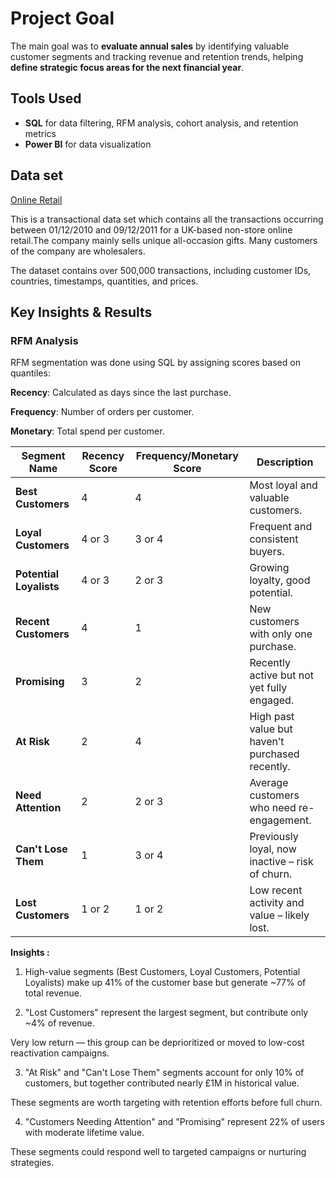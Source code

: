 # Project Goal
The main goal was to **evaluate annual sales** by identifying valuable customer segments and tracking revenue and retention trends, helping **define strategic focus areas for the next financial year**.

## Tools Used
- **SQL** for data filtering, RFM analysis, cohort analysis, and retention metrics  
- **Power BI** for data visualization

## Data set
[Online Retail](https://archive.ics.uci.edu/dataset/352/online+retail)

This is a transactional data set which contains all the transactions occurring between 01/12/2010 and 09/12/2011 for a UK-based non-store online retail.The company mainly sells unique all-occasion gifts. Many customers of the company are wholesalers.

The dataset contains over 500,000 transactions, including customer IDs, countries, timestamps, quantities, and prices.

## Key Insights & Results
### RFM Analysis

RFM segmentation was done using SQL by assigning scores based on quantiles:

**Recency**: Calculated as days since the last purchase.

**Frequency**: Number of orders per customer.

**Monetary**: Total spend per customer.

| Segment Name            | Recency Score | Frequency/Monetary Score | Description                                     |
| ----------------------- | ------------- | ------------------------ | ----------------------------------------------- |
| **Best Customers**      | 4             | 4                        | Most loyal and valuable customers.              |
| **Loyal Customers**     | 4 or 3        | 3 or 4                   | Frequent and consistent buyers.                 |
| **Potential Loyalists** | 4 or 3        | 2 or 3                   | Growing loyalty, good potential.                |
| **Recent Customers**    | 4             | 1                        | New customers with only one purchase.           |
| **Promising**           | 3             | 2                        | Recently active but not yet fully engaged.      |
| **At Risk**             | 2             | 4                        | High past value but haven’t purchased recently. |
| **Need Attention**      | 2             | 2 or 3                   | Average customers who need re-engagement.       |
| **Can't Lose Them**     | 1             | 3 or 4                   | Previously loyal, now inactive – risk of churn. |
| **Lost Customers**      | 1 or 2        | 1 or 2                   | Low recent activity and value – likely lost.    |

**Insights :**
1. High-value segments (Best Customers, Loyal Customers, Potential Loyalists) make up 41% of the customer base but generate ~77% of total revenue.

2. "Lost Customers" represent the largest segment, but contribute only ~4% of revenue.

Very low return — this group can be deprioritized or moved to low-cost reactivation campaigns.

3. "At Risk" and "Can't Lose Them" segments account for only 10% of customers, but together contributed nearly £1M in historical value.

These segments are worth targeting with retention efforts before full churn.

4. "Customers Needing Attention" and "Promising" represent 22% of users with moderate lifetime value.

These segments could respond well to targeted campaigns or nurturing strategies.
